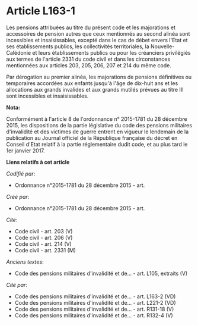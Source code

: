# Article L163-1

Les pensions attribuées au titre du présent code et les majorations et accessoires de pension autres que ceux mentionnés au
second alinéa sont incessibles et insaisissables, excepté dans le cas de débet envers l'Etat et ses établissements publics,
les collectivités territoriales, la Nouvelle-Calédonie et leurs établissements publics ou pour les créanciers privilégiés aux
termes de l'article 2331 du code civil et dans les circonstances mentionnées aux articles 203, 205, 206, 207 et 214 du même
code.

Par dérogation au premier alinéa, les majorations de pensions définitives ou temporaires accordées aux enfants jusqu'à l'âge
de dix-huit ans et les allocations aux grands invalides et aux grands mutilés prévues au titre III sont incessibles et
insaisissables.

**Nota:**

Conformément à l'article 8 de l'ordonnance n° 2015-1781 du 28 décembre 2015, les dispositions de la partie législative du
code des pensions militaires d'invalidité et des victimes de guerre entrent en vigueur le lendemain de la publication au
Journal officiel de la République française du décret en Conseil d'Etat relatif à la partie réglementaire dudit code, et au
plus tard le 1er janvier 2017.

**Liens relatifs à cet article**

_Codifié par_:

  - Ordonnance n°2015-1781 du 28 décembre 2015 - art.

_Créé par_:

  - Ordonnance n°2015-1781 du 28 décembre 2015 - art.

_Cite_:

  - Code civil - art. 203 (V)
  - Code civil - art. 206 (V)
  - Code civil - art. 214 (V)
  - Code civil - art. 2331 (M)

_Anciens textes_:

  - Code des pensions militaires d'invalidité et de... - art. L105, extraits (V)

_Cité par_:

  - Code des pensions militaires d'invalidité et de... - art. L163-2 (VD)
  - Code des pensions militaires d'invalidité et de... - art. L221-2 (VD)
  - Code des pensions militaires d'invalidité et de... - art. R131-18 (V)
  - Code des pensions militaires d'invalidité et de... - art. R132-4 (V)
